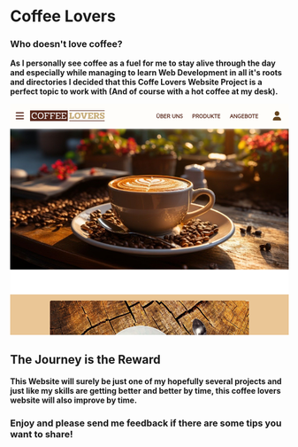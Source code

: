 # Coffee Lovers

### Who doesn't love coffee?

**As I personally see coffee as a fuel for me to stay alive through the day and especially while managing to learn Web Development in all it's roots and directories I decided that this Coffe Lovers Website Project is a perfect topic to work with (And of course with a hot coffee at my desk).**

![Coffee Lovers](/coffee-lovers-screen.png)

## The Journey is the Reward

**This Website will surely be just one of my hopefully several projects and just like my skills are getting better and better by time, this coffee lovers website will also improve by time.**

### Enjoy and please send me feedback if there are some tips you want to share!
